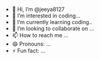 - 👋 Hi, I’m @jeeya8127
- 👀 I’m interested in coding...
- 🌱 I’m currently learning coding..
- 💞️ I’m looking to collaborate on ...
- 📫 How to reach me ...
- 😄 Pronouns: ...
- ⚡ Fun fact: ...

<!---
jeeya8127/jeeya8127 is a ✨ special ✨ repository because its `README.md` (this file) appears on your GitHub profile.
You can click the Preview link to take a look at your changes.
--->
